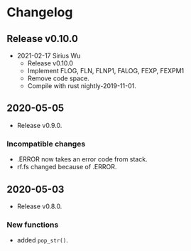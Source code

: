# Changelog

## Release v0.10.0

* 2021-02-17 Sirius Wu
    * Release v0.10.0
    * Implement FLOG, FLN, FLNP1, FALOG, FEXP, FEXPM1
    * Remove code space.
    * Compile with rust nightly-2019-11-01.

## 2020-05-05

- Release v0.9.0.

### Incompatible changes

- .ERROR now takes an error code from stack.
- rf.fs changed because of .ERROR.

## 2020-05-03

- Release v0.8.0.

### New functions

- added `pop_str()`.
